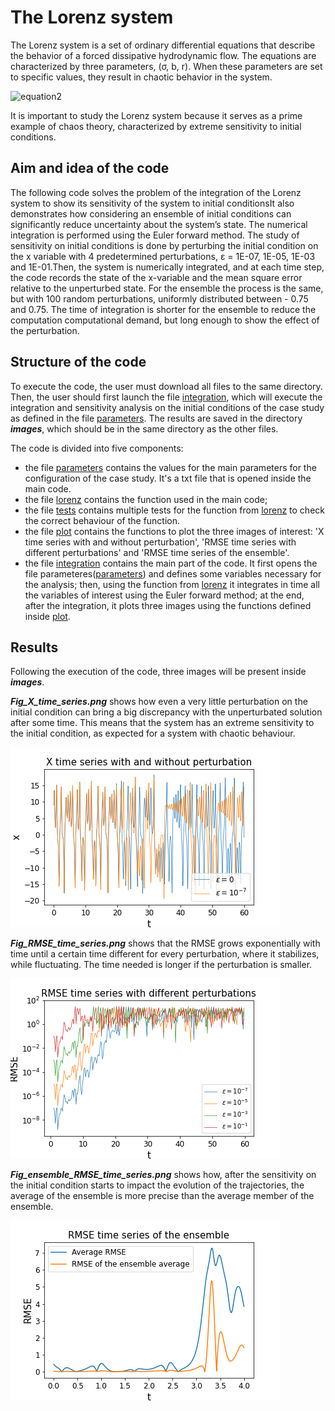 # The Lorenz system
The Lorenz system is a set of ordinary differential equations that describe the behavior of a forced dissipative hydrodynamic flow.
The equations are characterized by three parameters, (σ, b, r). When these parameters are set to specific values, they result in chaotic behavior in the system.

![equation2](https://latex.codecogs.com/gif.latex?\dot{x}=\sigma(y-x)\quad\dot{y}=rx-xz-y\quad\dot{z}=xy-bz)

It is important to study the Lorenz system because it serves as a prime example of chaos theory, characterized by extreme sensitivity to initial conditions.

## Aim and idea of the code
The following code solves the problem of the integration of the Lorenz system to show its sensitivity of the system to initial conditionsIt also demonstrates how considering an ensemble of initial conditions can significantly reduce uncertainty about the system’s state. The numerical integration is performed using the Euler forward method. 
The study of sensitivity on initial conditions is done by perturbing the initial condition on the x variable with 4 predetermined perturbations,  ε = 1E-07, 1E-05, 1E-03 and 1E-01.Then, the system is numerically integrated, and at each time step, the code records the state of the x-variable and the mean square error relative to the unperturbed state.
For the ensemble the process is the same, but with 100 random perturbations, uniformly distributed between -
0.75 and 0.75. The time of integration is shorter for the ensemble to reduce the computation computational demand, but long enough to show the effect of the perturbation.

## Structure of the code
To execute the code, the user must download all files to the same directory. Then, the user should first launch the file [integration](https://github.com/LudovicoMattavelli/Lorenz-System-Perturbation-Impact/blob/main/lorenz.py), which will execute the integration and sensitivity analysis on the initial conditions of the case study as defined in the file [parameters](https://github.com/LudovicoMattavelli/Lorenz-System-perturbated-integration/blob/main/parameters.txt). The results are saved in the directory ***images***, which should be in the same directory as the other files.

The code is divided into five components:
- the file [parameters](https://github.com/LudovicoMattavelli/Lorenz-System-perturbated-integration/blob/main/parameters.txt) contains the values for the main parameters for the configuration of the case study. It's a txt file that is opened inside the main code.
- the file [lorenz](https://github.com/LudovicoMattavelli/Lorenz-System-Perturbation-Impact/blob/main/lorenz.py) contains the function used in the main code;
- the file [tests](https://github.com/LudovicoMattavelli/Lorenz-System-perturbated-integration/blob/main/tests.py) contains multiple tests for the function from [lorenz](https://github.com/LudovicoMattavelli/Lorenz-System-Perturbation-Impact/blob/main/lorenz.py) to check the correct behaviour of the function.
- the file [plot](https://github.com/LudovicoMattavelli/Lorenz-System-perturbated-integration/blob/main/plot.py) contains the functions to plot the three images of interest: 'X time series with and without perturbation', 'RMSE time series with different perturbations' and 'RMSE time series of the ensemble'.
- the file [integration](https://github.com/LudovicoMattavelli/Lorenz-System-Perturbation-Impact/blob/main/integration.py) contains the main part of the code. It first opens the file parameteres([parameters](https://github.com/LudovicoMattavelli/Lorenz-System-perturbated-integration/blob/main/parameters.txt)) and defines some variables necessary for the analysis; then, using the function from [lorenz](https://github.com/LudovicoMattavelli/Lorenz-System-Perturbation-Impact/blob/main/lorenz.py) it integrates in time all the variables of interest using the Euler forward method; at the end, after the integration, it plots three images using the functions defined inside [plot](https://github.com/LudovicoMattavelli/Lorenz-System-perturbated-integration/blob/main/plot.py).

## Results
Following the execution of the code, three images will be present inside ***images***. 

***Fig_X_time_series.png*** shows how even a very little perturbation on the initial condition can bring a big discrepancy with the unperturbated solution after some time. This means that the system has an extreme sensitivity to the initial condition, as expected for a system with chaotic behaviour.

![config](./images/Fig_X_time_series.png)

***Fig_RMSE_time_series.png*** shows that the RMSE grows exponentially with time until a certain time different for every perturbation, where it stabilizes, while fluctuating. The time needed is longer if the perturbation is smaller.

![config](./images/Fig_RMSE_time_series.png)

***Fig_ensemble_RMSE_time_series.png*** shows how, after the sensitivity on the initial condition starts to
impact the evolution of the trajectories, the average of the ensemble is more precise than the average member of the
ensemble.

![config](./images/Fig_ensemble_RMSE_time_series.png)
